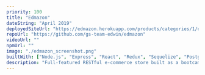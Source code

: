 ```yaml
---
priority: 100
title: "Edmazon"
dateString: "April 2019"
deployedSiteUrl: "https://edmazon.herokuapp.com/products/categories/1/offset/0"
repoUrl: "https://github.com/gs-team-edwin/edmazon"
videoUrl: ""
npmUrl: ""
image: "./edmazon_screenshot.png"
builtWith: ["Node.js", "Express", "React", "Redux", "Sequelize", "PostgresSQL"]
description: "Full-featured RESTful e-commerce store built as a bootcamp learning project."
---
```

